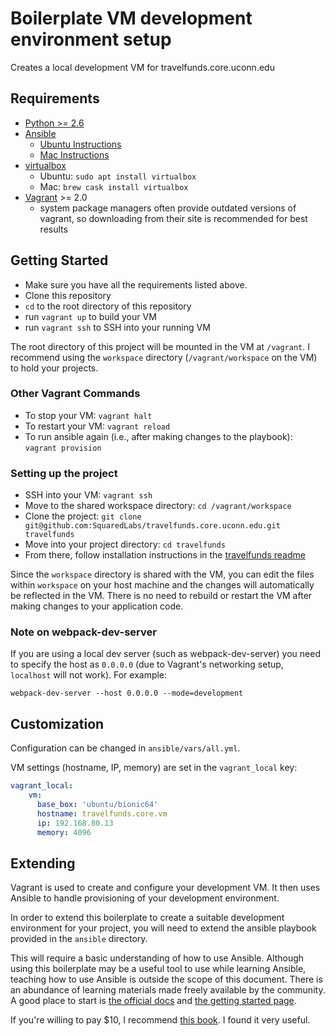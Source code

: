 # Boilerplate VM development environment setup

Creates a local development VM for travelfunds.core.uconn.edu

## Requirements
* [Python >= 2.6](https://www.python.org)
* [Ansible](http://docs.ansible.com/ansible/intro_installation.html#installation)
    - [Ubuntu Instructions](https://docs.ansible.com/ansible/latest/installation_guide/intro_installation.html#latest-releases-via-apt-ubuntu)
    - [Mac Instructions](https://docs.ansible.com/ansible/latest/installation_guide/intro_installation.html#latest-releases-on-mac-osx)
* [virtualbox](https://www.virtualbox.org/wiki/Downloads)
    - Ubuntu: `sudo apt install virtualbox`
    - Mac: `brew cask install virtualbox`
* [Vagrant](https://www.vagrantup.com/downloads.html) >= 2.0
    - system package managers often provide outdated versions of vagrant, so downloading from their site is recommended for best results

## Getting Started
- Make sure you have all the requirements listed above.
- Clone this repository
- `cd` to the root directory of this repository
- run `vagrant up` to build your VM
- run `vagrant ssh` to SSH into your running VM

The root directory of this project will be mounted in the VM at `/vagrant`. I recommend using the `workspace` directory (`/vagrant/workspace` on the VM) to hold your projects.

### Other Vagrant Commands
- To stop your VM: `vagrant halt`
- To restart your VM: `vagrant reload`
- To run ansible again (i.e., after making changes to the playbook): `vagrant provision`

### Setting up the project

* SSH into your VM: `vagrant ssh`
* Move to the shared workspace directory: `cd /vagrant/workspace`
* Clone the project: `git clone git@github.com:SquaredLabs/travelfunds.core.uconn.edu.git travelfunds`
* Move into your project directory: `cd travelfunds`
* From there, follow installation instructions in the [travelfunds readme](https://github.com/SquaredLabs/travelfunds.core.uconn.edu/blob/develop/README.md)

Since the `workspace` directory is shared with the VM, you can edit the files within `workspace` on your host machine and the changes will automatically be reflected in the VM. There is no need to rebuild or restart the VM after making changes to your application code.

### Note on webpack-dev-server

If you are using a local dev server (such as webpack-dev-server) you need to specify the host as `0.0.0.0` (due to Vagrant's networking setup, `localhost` will not work). For example:

```
webpack-dev-server --host 0.0.0.0 --mode=development
```

## Customization
Configuration can be changed in `ansible/vars/all.yml`.

VM settings (hostname, IP, memory) are set in the `vagrant_local` key:
```yaml
vagrant_local:
    vm:
      base_box: 'ubuntu/bionic64'
      hostname: travelfunds.core.vm
      ip: 192.168.80.13
      memory: 4096
```

## Extending
Vagrant is used to create and configure your development VM. It then uses Ansible to handle provisioning of your development environment.

In order to extend this boilerplate to create a suitable development environment for your project, you will need to extend the ansible playbook provided in the `ansible` directory.

This will require a basic understanding of how to use Ansible. Although using this boilerplate may be a useful tool to use while learning Ansible, teaching how to use Ansible is outside the scope of this document. There is an abundance of learning materials made freely available by the community. A good place to start is [the official docs](https://docs.ansible.com/ansible/latest/user_guide/index.html) and [the getting started page](https://www.ansible.com/resources/get-started).

If you're willing to pay $10, I recommend [this book](https://www.ansiblefordevops.com). I found it very useful.
